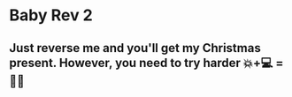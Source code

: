# Baby Rev 2

## Just reverse me and you'll get my Christmas present. However, you need to try harder  💥+💻 = 🎁🎄
